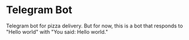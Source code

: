 # Telegram Bot

Telegram bot for pizza delivery. But for now, this is a bot that responds to "Hello world" with "You said: Hello world."

